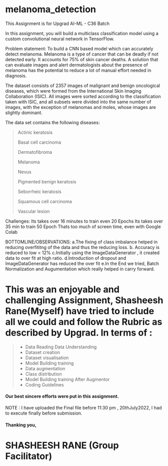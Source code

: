 # melanoma_detection
This Assignment is for Upgrad AI-ML - C36 Batch

In this assignment, you will build a multiclass classification model using a custom convolutional neural network in TensorFlow. 

 

Problem statement: To build a CNN based model which can accurately detect melanoma. Melanoma is a type of cancer that can be deadly if not detected early. It accounts for 75% of skin cancer deaths. A solution that can evaluate images and alert dermatologists about the presence of melanoma has the potential to reduce a lot of manual effort needed in diagnosis.



The dataset consists of 2357 images of malignant and benign oncological diseases, which were formed from the International Skin Imaging Collaboration (ISIC). All images were sorted according to the classification taken with ISIC, and all subsets were divided into the same number of images, with the exception of melanomas and moles, whose images are slightly dominant.


The data set contains the following diseases:

 > Actinic keratosis
 > 
 > Basal cell carcinoma
 > 
 > Dermatofibroma
 > 
 > Melanoma
 > 
 > Nevus
 > 
 > Pigmented benign keratosis
 > 
 > Seborrheic keratosis
 > 
 > Squamous cell carcinoma
 > 
 > Vascular lesion

Challenges:
Its takes over 16 minutes to train even 20 Epochs
Its takes over 35 min to train 50 Epoch Thats too much of screen time, even with Google Colab


BOTTOMLINE/OBSERVATIONS:
a.The fixing of class imbalance helped in reducing overfititng of the data and thus the reducing loss.
b. Accuracy is reduced to low < 12%
c.Initially using the ImageDataGenerator , it created data to over fit at high ratio.
d.Introduction of dropout and ImageDataGenerator has reduced the over fit
e.In the End we tried, Batch Normalization and Augumentation which really helped in carry forward.



# This was an enjoyable and challenging Assignment, Shasheesh Rane(Myself) have tried to include all we could and follow the Rubric as described by Upgrad. In terms of :

> - Data Reading Data Understanding
> - Dataset creation
> - Dataset visualisation
> - Model Building  training
> - Data augmentation
> - Class distribution
> - Model Building  training  After Augmentor
> - Coding Guidelines

####  Our best sincere efforts were put in this assignment.

NOTE : I have uploaded the Final file before 11:30 pm , 20thJuly2022, I had to execute finally before submission.

#### Thanking you,

# SHASHEESH RANE (Group Facilitator)
